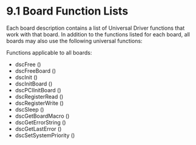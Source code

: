 # 9.1 Board Function Lists

Each board description contains a list of Universal Driver functions that work with that board. In addition to the functions listed for each board, all boards may also use the following universal functions:

Functions applicable to all boards:

* dscFree ()&#x20;
* dscFreeBoard ()&#x20;
* dscInit ()&#x20;
* dscInitBoard ()&#x20;
* dscPCIInitBoard ()&#x20;
* dscRegisterRead ()&#x20;
* dscRegisterWrite ()&#x20;
* dscSleep ()&#x20;
* dscGetBoardMacro ()&#x20;
* dscGetErrorString ()&#x20;
* dscGetLastError ()&#x20;
* dscSetSystemPriority ()
